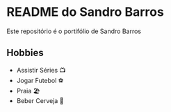 # README do Sandro Barros

Este repositório é o portifólio de Sandro Barros

## Hobbies

- Assistir Séries 📺
- Jogar Futebol ⚽
- Praia 🏖️
- Beber Cerveja 🍺
